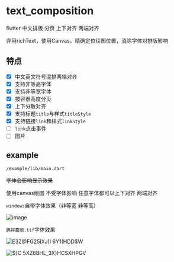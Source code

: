 # text_composition

flutter 中文排版 分页 上下对齐 两端对齐

弃用richText，使用Canvas，精确定位绘图位置，消除字体对排版影响

## 特点

- [x] 中文英文符号混排两端对齐
- [x] 支持非等高字体
- [x] 支持非等宽字体
- [x] 按容器高度分页
- [x] 上下分散对齐
- [x] 支持标题`title`与样式`titleStyle`
- [x] 支持链接`link`和样式`linkStyle`
- [ ] `link`点击事件
- [ ] 图片

## example

`/example/lib/main.dart`

~~字体会影响显示效果~~ 

使用canvas绘图 不受字体影响 任意字体都可以上下对齐 两端对齐

`windows`自带字体效果（非等宽 非等高）

![image](https://user-images.githubusercontent.com/19526331/109809275-145a4980-7c63-11eb-8d5e-f3a8047b54f8.png)


`腾祥嘉丽.ttf`字体效果

![E3Z@FG25IXJ)I 6Y1(HDD$W](https://user-images.githubusercontent.com/19526331/109742072-5b1b5580-7c09-11eb-81d1-04e692424d35.png)


![$}C 5XZ6BHL_3X}HCSXHPGV](https://user-images.githubusercontent.com/19526331/109742094-666e8100-7c09-11eb-9c97-979a70c7222a.png)
